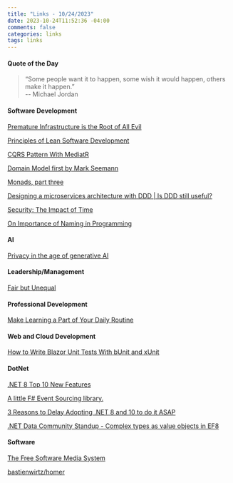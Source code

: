 ```yaml
---
title: "Links - 10/24/2023"
date: 2023-10-24T11:52:36 -04:00
comments: false
categories: links
tags: links
---
```


#### Quote of the Day

<blockquote>“Some people want it to happen, some wish it would happen, others make it happen.”<br>
-- Michael Jordan 
</blockquote>

#### Software Development

[Premature Infrastructure is the Root of All Evil](https://michaelscodingspot.com/Premature-infrastructure-is-evil/)

[Principles of Lean Software Development](https://ardalis.com/principles-lean-software-development/)

[CQRS Pattern With MediatR](https://www.milanjovanovic.tech/blog/cqrs-pattern-with-mediatr)

[Domain Model first by Mark Seemann](https://blog.ploeh.dk/2023/10/23/domain-model-first)

[Monads, part three](https://ericlippert.com/2013/02/28/monads-part-three/)

[Designing a microservices architecture with DDD | Is DDD still useful?](https://www.youtube.com/watch?v=gtZIaSxRkS4&t=372s)

[Security: The Impact of Time](https://textslashplain.com/2023/10/16/security-the-impact-of-time/)

[On Importance of Naming in Programming](https://wasp-lang.dev/blog/2023/10/12/on-importance-of-naming-in-programming)

#### AI

[Privacy in the age of generative AI](https://stackoverflow.blog/2023/10/23/privacy-in-the-age-of-generative-ai/)

#### Leadership/Management

[Fair but Unequal](https://staysaasy.com/leadership/2023/10/12/Opportunities.html)

#### Professional Development

[Make Learning a Part of Your Daily Routine](https://hbr.org/2021/11/make-learning-a-part-of-your-daily-routine)

#### Web and Cloud Development

[How to Write Blazor Unit Tests With bUnit and xUnit](https://www.youtube.com/watch?v=EXFHM5wonlM)

#### DotNet

[.NET 8 Top 10 New Features](https://blog.ndepend.com/net-8-top-10-new-features/)

[A little F# Event Sourcing library.](https://medium.com/@tonyx1/a-little-f-event-sourcing-library-4f55a310da3)

[3 Reasons to Delay Adopting .NET 8 and 10 to do it ASAP](https://platform.uno/blog/3-reasons-to-delay-adopting-net-8-and-10-to-do-it-asap/)

[.NET Data Community Standup - Complex types as value objects in EF8](https://www.youtube.com/watch?v=H-soJYqWSds)

#### Software

[The Free Software Media System](https://jellyfin.org/)

[bastienwirtz/homer](https://github.com/bastienwirtz/homer)
